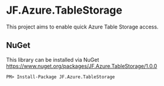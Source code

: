 # JF.Azure.TableStorage

This project aims to enable quick Azure Table Storage access.

## NuGet

This library can be installed via NuGet
https://www.nuget.org/packages/JF.Azure.TableStorage/1.0.0

    PM> Install-Package JF.Azure.TableStorage

